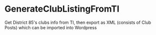 # GenerateClubListingFromTI
Get District 85's clubs info from TI, then export as XML (consists of Club Posts) which can be imported into Wordpress
